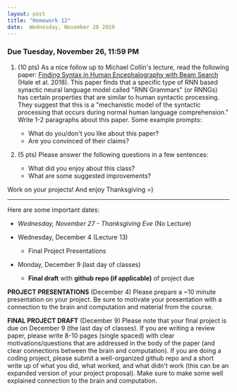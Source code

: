 ```yaml
---
layout: post
title: "Homework 12"
date:  Wednesday, November 20 2019
---
```


### Due Tuesday, November 26, 11:59 PM


1. (10 pts) As a nice follow up to Michael Collin's lecture, read the following paper: [Finding Syntax in Human Encephalography with Beam Search](https://arxiv.org/pdf/1806.04127.pdf) (Hale et al. 2018). This paper finds that a specific type of RNN based synactic neural language model called "RNN Grammars" (or RNNGs) has certain properties that are similar to human syntactic processing. They suggest that this is a "mechanistic model of the syntactic processing that occurs during normal human language comprehension." Write 1-2 paragraphs about this paper. Some example prompts:
    * What do you/don't you like about this paper?
    * Are you convinced of their claims?
    
2. (5 pts) Please answer the following questions in a few sentences:
    * What did you enjoy about this class?
    * What are some suggested improvements?
    
Work on your projects! And enjoy Thanksgiving =)

------------------------
 Here are some important dates:

* _Wednesday, November 27 - Thanksgiving Eve_ (No Lecture)

* Wednesday, December 4 (Lecture 13)
    * Final Project Presentations
    
* Monday, December 9 (last day of classes)
    * **Final draft** with **github repo (if applicable)** of project due

**PROJECT PRESENTATIONS** (December 4)
Please prepare a ~10 minute presentation on your project. Be sure to motivate your presentation with a connection to the brain and computation and material from the course.
    

**FINAL PROJECT DRAFT** (December 9)
Please note that your final project is due on December 9 (the last day of classes). If you are writing a review paper, please write 8-10 pages (single spaced) with clear motivations/questions that are addressed in the body of the paper (and clear connections between the brain and computation). If you are doing a coding project, please submit a well-organized github repo and a short write up of what you did, what worked, and what didn't work (this can be an expanded version of your project proposal). Make sure to make some well explained connection to the brain and computation.


 

